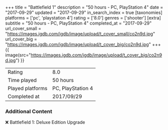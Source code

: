 +++
title = "Battlefield 1"
description = "50 hours - PC, PlayStation 4"
date = "2017-09-29"
updated = "2017-09-29"
in_search_index = true
[taxonomies]
platforms = ['pc', 'playstation 4']
rating = ['8.0']
genres = ['shooter']
[extra]
subtitle = "50 hours - PC, PlayStation 4"
completed_at = "2017-09-29"
url_cover_small = "https://images.igdb.com/igdb/image/upload/t_cover_small/co2n9d.jpg"
url_cover_big = "https://images.igdb.com/igdb/image/upload/t_cover_big/co2n9d.jpg"
+++
{{ image(src="https://images.igdb.com/igdb/image/upload/t_cover_big/co2n9d.jpg") }}

|              |            |
| ------------ | ---------- |
| Rating       | 8.0 |
| Time played  | 50 hours |
| Played platforms    | PC, PlayStation 4 |
| Completed at | 2017/09/29 |



### Additional Content


❌ Battlefield 1: Deluxe Edition Upgrade
